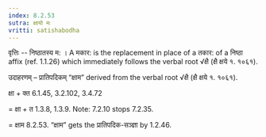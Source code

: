 ```yaml
---
index: 8.2.53
sutra: क्षायो मः
vritti: satishabodha
---
```






वृत्तिः -- निष्‍ठातस्‍य म: । A मकार: is the replacement in place of a तकार: of a निष्ठा affix (ref. 1.1.26) which immediately follows the verbal root √क्षै (क्षै क्षये १. १०६१).


उदाहरणम् – प्रातिपदिकम् “क्षाम” derived from the verbal root √क्षै (क्षै क्षये १. १०६१).


क्षा + क्त 6.1.45, 3.2.102, 3.4.72

= क्षा + त 1.3.8, 1.3.9. Note: 7.2.10 stops 7.2.35.

= क्षाम 8.2.53. “क्षाम” gets the प्रातिपदिक-सञ्ज्ञा by 1.2.46.

